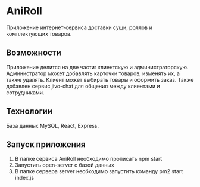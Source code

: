 # AniRoll
Приложение интернет-сервиса доставки суши, роллов и комплектующих товаров.
## Возможности
Приложение делится на две части: клиентскую и администраторскую.
Администратор может добавлять карточки товаров, изменять их, а также удалять. Клиент может выбирать товары и оформить заказ.
Также добавлен сервис jivo-chat для общения между клиентами и сотрудниками.
## Технологии
База данных MySQL, React, Express.
## Запуск приложения
1. В папке сервиса AniRoll необходимо прописать npm start
2. Запустить open-server с базой данных
3. В папке сервера server необходимо запустить команду pm2 start index.js
